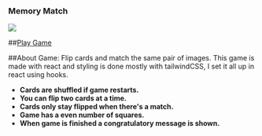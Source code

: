 ### Memory Match
![](https://i.imgur.com/HokJm80.png)


##[Play Game](https://deucalio.github.io/memory-match/)

##About Game:
Flip cards and match the same pair of images. This game is made with react and styling is done mostly with tailwindCSS, I set it all up in react using hooks.
- **Cards are shuffled if game restarts.**
- **You can flip two cards at a time.**
- **Cards only stay flipped when there's a match.**
- **Game has a even number of squares.**
- **When game is finished a congratulatory message is shown.**
